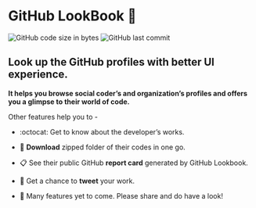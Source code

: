 # GitHub LookBook  :mag_right:

![GitHub code size in bytes](https://img.shields.io/github/languages/code-size/vinitshahdeo/GitHubLookBook?logo=github) ![GitHub last commit](https://img.shields.io/github/last-commit/vinitshahdeo/GitHubLookBook?logo=github) 

## Look up the GitHub profiles with better UI experience. 

**It helps you browse social coder’s and organization’s profiles and offers you a glimpse to their world of code.**

Other features help you to -

- :octocat: Get to know about the developer’s works.
 
- :file_folder: **Download** zipped folder of their codes in one go.
 
- :clipboard: See their public GitHub **report card** generated by GitHub Lookbook.
 
- :rocket: Get a chance to **tweet** your work.
 
- :construction: Many features yet to come. Please share and do have a look!

